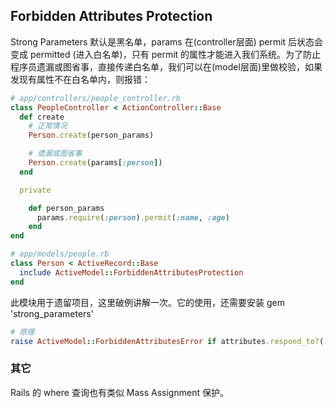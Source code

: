 ## Forbidden Attributes Protection

Strong Parameters 默认是黑名单，params 在(controller层面) permit 后状态会变成 permitted (进入白名单)，只有 permit 的属性才能进入我们系统。为了防止程序员遗漏或图省事，直接传递白名单，我们可以在(model层面)里做校验，如果发现有属性不在白名单内，则报错：

```ruby
# app/controllers/people_controller.rb
class PeopleController < ActionController::Base
  def create
    # 正常情况
    Person.create(person_params)

    # 遗漏或图省事
    Person.create(params[:person])
  end

  private

    def person_params
      params.require(:person).permit(:name, :age)
    end
end
```

```ruby
# app/models/people.rb
class Person < ActiveRecord::Base
  include ActiveModel::ForbiddenAttributesProtection
end
```

此模块用于遗留项目，这里破例讲解一次。它的使用，还需要安装 gem 'strong_parameters'

```ruby
# 原理
raise ActiveModel::ForbiddenAttributesError if attributes.respond_to?(:permitted?) && !attributes.permitted?
```

### 其它

Rails 的 where 查询也有类似 Mass Assignment 保护。


